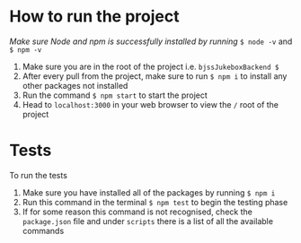 # How to run the project

_Make sure Node and npm is successfully installed by running_ `$ node -v` and `$ npm -v`

1. Make sure you are in the root of the project i.e. `bjssJukeboxBackend $`
2. After every pull from the project, make sure to run `$ npm i` to install any other packages not installed
3. Run the command `$ npm start` to start the project
4. Head to `localhost:3000` in your web browser to view the `/` root of the project

# Tests

To run the tests

1. Make sure you have installed all of the packages by running `$ npm i`
2. Run this command in the terminal `$ npm test` to begin the testing phase
3. If for some reason this command is not recognised, check the `package.json` file and under `scripts` there is a list of all the available commands
